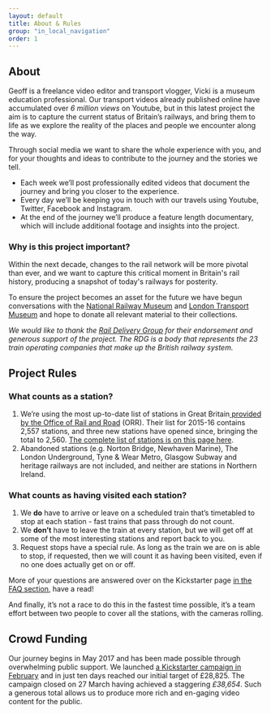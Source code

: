 ```yaml
---
layout: default
title: About & Rules
group: "in_local_navigation"
order: 1
---
```


<a name="project"></a>

## About

Geoff is a freelance video editor and transport vlogger, Vicki is a museum education professional. Our transport videos already published online have accumulated over <em>6 million views </em>on Youtube, but in this latest project the aim is to capture the current status of Britain’s railways, and bring them to life as we explore the reality of the places and people we encounter along the way.

Through social media we want to share the whole experience with you, and for your thoughts and ideas to contribute to the journey and the stories we tell.

- Each week we’ll post professionally edited videos that document the journey and bring you closer to the experience.
- Every day we’ll be keeping you in touch with our travels using Youtube, Twitter, Facebook and Instagram.
- At the end of the journey we’ll produce a feature length documentary, which will include additional footage and insights into the project.

### Why is this project important?

Within the next decade, changes to the rail network will be more pivotal than ever, and we want to capture this critical moment in Britain's rail history, producing a snapshot of today's railways for posterity.

To ensure the project becomes an asset for the future we have begun conversations with the <a href="http://www.nrm.org.uk/" target="new">National Railway Museum</a> and <a href="http://www.ltmuseum.co.uk/" target="new">London Transport Museum</a> and hope to donate all relevant material to their collections.

<em>We would like to thank the <a href="http://www.raildeliverygroup.com/" target="new">Rail Delivery Group</a> for their endorsement and generous support of the project. The RDG is a body that represents the 23 train operating companies that make up the British railway system.</em>

<a name="rules"></a>

## Project Rules

### What counts as a station?

1. We’re using the most up-to-date list of stations in Great Britain<a href="http://orr.gov.uk/statistics/published-stats/station-usage-estimates" target="new"> provided by the Office of Rail and Road</a> (ORR). Their list for 2015-16 contains 2,557 stations, and three new stations have opened since, bringing the total to 2,560. <a href="stationlist.html">The complete list of stations is on this page here</a>.
2. Abandoned stations (e.g. Norton Bridge, Newhaven Marine), The London Underground, Tyne &amp; Wear Metro, Glasgow Subway and heritage railways are not included, and neither are stations in Northern Ireland.

### What counts as having visited each station?

1. We **do** have to arrive or leave on a scheduled train that’s timetabled to stop at each station - fast trains that pass through do not count.
2. We **don’t** have to leave the train at every station, but we will get off at some of the most interesting stations and report back to you.
3. Request stops have a special rule. As long as the train we are on is able to stop, if requested, then we will count it as having been visited, even if no one does actually get on or off.

More of your questions are answered over on the Kickstarter page <a href="https://www.kickstarter.com/projects/562621903/all-the-stations/faqs" target="new">in the FAQ section</a>, have a read!

And finally, it’s not a race to do this in the fastest time possible, it’s a team effort between two people to cover all the stations, with the cameras rolling.

## Crowd Funding
	
Our journey begins in May 2017 and has been made possible through overwhelming public support. We launched <a href="https://www.kickstarter.com/projects/562621903/all-the-stations" target="new">a Kickstarter campaign in February</a> and in just ten days reached our initial target of £28,825. The campaign closed on 27 March having achieved a staggering *£38,654*. Such a generous total allows us to produce more rich and en-gaging video content for the public. 
